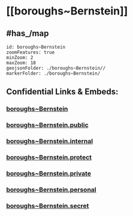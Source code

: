 # [[boroughs~Bernstein]] 


## #has_/map  



```leaflet
id: boroughs~Bernstein
zoomFeatures: true 
minZoom: 2 
maxZoom: 18
geojsonFolder: ./boroughs~Bernstein//
markerFolder: ./boroughs~Bernstein/
```


## Confidential Links & Embeds: 

### [boroughs~Bernstein](/_Standards/Earth/Continent/Europe/Europe~Central/Austria/Austrias_States/Burgenland/counties~BL/Oberwart/cities~Oberwart/Bernstein/boroughs~Bernstein.md) 

### [boroughs~Bernstein.public](/_public/Earth/Continent/Europe/Europe~Central/Austria/Austrias_States/Burgenland/counties~BL/Oberwart/cities~Oberwart/Bernstein/boroughs~Bernstein.public.md) 

### [boroughs~Bernstein.internal](/_internal/Earth/Continent/Europe/Europe~Central/Austria/Austrias_States/Burgenland/counties~BL/Oberwart/cities~Oberwart/Bernstein/boroughs~Bernstein.internal.md) 

### [boroughs~Bernstein.protect](/_protect/Earth/Continent/Europe/Europe~Central/Austria/Austrias_States/Burgenland/counties~BL/Oberwart/cities~Oberwart/Bernstein/boroughs~Bernstein.protect.md) 

### [boroughs~Bernstein.private](/_private/Earth/Continent/Europe/Europe~Central/Austria/Austrias_States/Burgenland/counties~BL/Oberwart/cities~Oberwart/Bernstein/boroughs~Bernstein.private.md) 

### [boroughs~Bernstein.personal](/_personal/Earth/Continent/Europe/Europe~Central/Austria/Austrias_States/Burgenland/counties~BL/Oberwart/cities~Oberwart/Bernstein/boroughs~Bernstein.personal.md) 

### [boroughs~Bernstein.secret](/_secret/Earth/Continent/Europe/Europe~Central/Austria/Austrias_States/Burgenland/counties~BL/Oberwart/cities~Oberwart/Bernstein/boroughs~Bernstein.secret.md)

